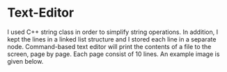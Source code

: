 # Text-Editor
I used C++ string class in order to simplify string operations.  In addition, I  kept the lines in a linked list structure and I stored each line in a separate node.
Command-based text editor will print the contents of a file to the screen, page by page. 
Each page consist of 10 lines. An example image is given below. 
